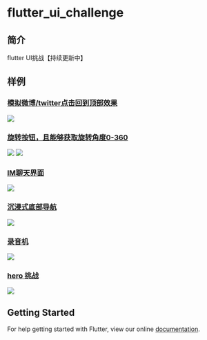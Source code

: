 # flutter_ui_challenge
## 简介
flutter UI挑战【持续更新中】
## 样例
### [模拟微博/twitter点击回到顶部效果](https://github.com/OpenFlutter/Flutter-Notebook/blob/master/mecury_project/example/animation_challenge/lib/screens/scroll_back_to_top_demo.dart)

![](https://user-gold-cdn.xitu.io/2018/12/29/167f8ed6376e4390?w=316&h=567&f=gif&s=1026294)
### [旋转按钮，且能够获取旋转角度0-360](https://github.com/OpenFlutter/Flutter-Notebook/blob/master/mecury_project/example/animation_challenge/lib/widgets/rotating_bar.dart)
![](https://user-gold-cdn.xitu.io/2018/12/22/167d4ab0e4d74da0?w=317&h=568&f=gif&s=119730)
![](https://user-gold-cdn.xitu.io/2018/12/22/167d4ab7a4e29164?w=318&h=567&f=gif&s=110184)
### [IM聊天界面](https://github.com/OpenFlutter/Flutter-Notebook/blob/master/mecury_project/example/animation_challenge/lib/screens/im_demo.dart)
![](https://user-gold-cdn.xitu.io/2018/11/20/1672cceb8d401ee1?w=319&h=567&f=gif&s=718407)
### [沉浸式底部导航](https://github.com/OpenFlutter/Flutter-Notebook/blob/master/mecury_project/example/animation_challenge/lib/screens/hide_bottom_bar.dart)
![](https://user-gold-cdn.xitu.io/2018/11/1/166cf1abaa9bcbea?w=365&h=740&f=gif&s=1490960)
### [录音机](https://github.com/OpenFlutter/Flutter-Notebook/blob/master/mecury_project/example/animation_challenge/lib/screens/audio_screen.dart)
![](https://user-gold-cdn.xitu.io/2018/11/2/166d3724dd1a65ff?w=370&h=747&f=gif&s=243515)
### [hero 挑战](https://github.com/OpenFlutter/Flutter-Notebook/blob/master/mecury_project/example/animation_challenge/lib/screens/hero_demo.dart)
![](https://user-gold-cdn.xitu.io/2018/10/2/1663447ee1fde5a2?w=355&h=636&f=gif&s=747675)
## Getting Started

For help getting started with Flutter, view our online
[documentation](https://flutter.io/).
